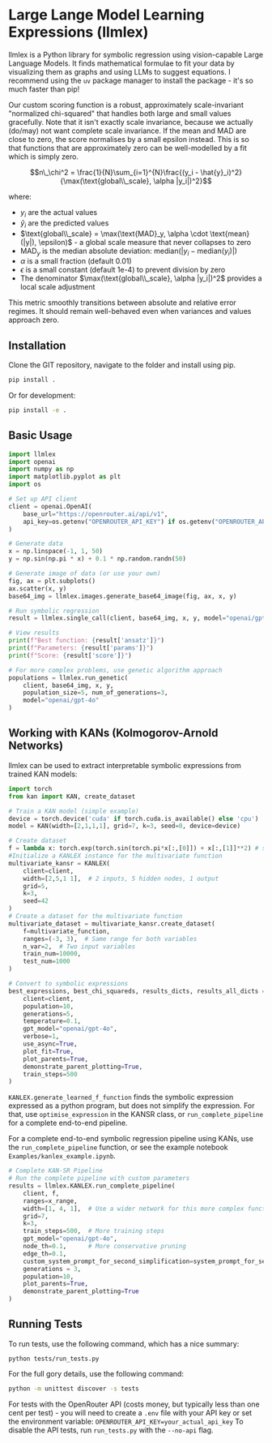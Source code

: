 # Large Lange Model Learning Expressions (llmlex)
llmlex is a Python library for symbolic regression using vision-capable Large Language Models. It finds mathematical formulae to fit your data by visualizing them as graphs and using LLMs to suggest equations. I recommend using the `uv` package manager to install the package - it's so much faster than pip!

Our custom scoring function is a robust, approximately scale-invariant "normalized chi-squared" that handles both large and small values gracefully. Note that it isn't exactly scale invariance, because we actually (do/may) not want complete scale invariance. If the mean and MAD are close to zero, the score normalises by a small epsilon instead. This is so that functions that are approximately zero can be well-modelled by a fit which is simply zero.

$$n\_\chi^2 = \frac{1}{N}\sum_{i=1}^{N}\frac{(y_i - \hat{y}_i)^2}{\max(\text{global\\_scale}, \alpha |y_i|)^2}$$

where:
- $y_i$ are the actual values
- $\hat{y}_i$ are the predicted values
- $\text{global\\_scale} = \max(\text{MAD}_y, \alpha \cdot \text{mean}(|y|), \epsilon)$ - a global scale measure that never collapses to zero
- $\text{MAD}_y$ is the median absolute deviation: $\text{median}(|y_i - \text{median}(y_i)|)$
- $\alpha$ is a small fraction (default 0.01)
- $\epsilon$ is a small constant (default 1e-4) to prevent division by zero
- The denominator $\max(\text{global\\_scale}, \alpha |y_i|)^2$ provides a local scale adjustment

This metric smoothly transitions between absolute and relative error regimes. It should remain well-behaved even when variances and values approach zero.

## Installation
Clone the GIT repository, navigate to the folder and install using pip.

```bash
pip install .
```

Or for development:

```bash
pip install -e .
```

## Basic Usage

```python
import llmlex
import openai
import numpy as np
import matplotlib.pyplot as plt
import os

# Set up API client
client = openai.OpenAI(
    base_url="https://openrouter.ai/api/v1",
    api_key=os.getenv("OPENROUTER_API_KEY") if os.getenv("OPENROUTER_API_KEY") else "<<<<<<your_api_key>>>>>>>", 
)

# Generate data
x = np.linspace(-1, 1, 50)
y = np.sin(np.pi * x) + 0.1 * np.random.randn(50)

# Generate image of data (or use your own)
fig, ax = plt.subplots()
ax.scatter(x, y)
base64_img = llmlex.images.generate_base64_image(fig, ax, x, y)

# Run symbolic regression
result = llmlex.single_call(client, base64_img, x, y, model="openai/gpt-4o")

# View results
print(f"Best function: {result['ansatz']}")
print(f"Parameters: {result['params']}")
print(f"Score: {result['score']}")

# For more complex problems, use genetic algorithm approach
populations = llmlex.run_genetic(
    client, base64_img, x, y, 
    population_size=5, num_of_generations=3,
    model="openai/gpt-4o"
)
```

## Working with KANs (Kolmogorov-Arnold Networks)

llmlex can be used to extract interpretable symbolic expressions from trained KAN models:

```python
import torch
from kan import KAN, create_dataset

# Train a KAN model (simple example)
device = torch.device('cuda' if torch.cuda.is_available() else 'cpu')
model = KAN(width=[2,1,1,1], grid=7, k=3, seed=0, device=device)

# Create dataset
f = lambda x: torch.exp(torch.sin(torch.pi*x[:,[0]]) + x[:,[1]]**2) # should be a torch function
#Initialize a KANLEX instance for the multivariate function
multivariate_kansr = KANLEX(
    client=client,
    width=[2,5,1 1],  # 2 inputs, 5 hidden nodes, 1 output
    grid=5,
    k=3,
    seed=42
)
# Create a dataset for the multivariate function
multivariate_dataset = multivariate_kansr.create_dataset(
    f=multivariate_function,
    ranges=(-3, 3),  # Same range for both variables
    n_var=2,  # Two input variables
    train_num=10000,
    test_num=1000
)

# Convert to symbolic expressions
best_expressions, best_chi_squareds, results_dicts, results_all_dicts = multivariate_kansr.get_symbolic(
    client=client,
    population=10,
    generations=5,
    temperature=0.1,
    gpt_model="openai/gpt-4o",
    verbose=1,
    use_async=True,
    plot_fit=True,
    plot_parents=True,
    demonstrate_parent_plotting=True,
    train_steps=500
)
```

`KANLEX.generate_learned_f_function` finds the symbolic expression expressed as a python program, but does not simplify the expression. For that, use `optimise_expression` in the KANSR class, or `run_complete_pipeline` for a complete end-to-end pipeline.

For a complete end-to-end symbolic regression pipeline using KANs, use the `run_complete_pipeline` function, or see the example notebook `Examples/kanlex_example.ipynb`.

```python
# Complete KAN-SR Pipeline
# Run the complete pipeline with custom parameters
results = llmlex.KANLEX.run_complete_pipeline(
    client, f,
    ranges=x_range,
    width=[1, 4, 1],  # Use a wider network for this more complex function
    grid=7,
    k=3,
    train_steps=500,  # More training steps
    gpt_model="openai/gpt-4o",
    node_th=0.1,      # More conservative pruning
    edge_th=0.1,
    custom_system_prompt_for_second_simplification=system_prompt_for_second_simplification,
    generations = 3,
    population=10,
    plot_parents=True,
    demonstrate_parent_plotting=True
)

```

## Running Tests

To run tests, use the following command, which has a nice summary:

```
python tests/run_tests.py 
``` 
For the full gory details, use the following command:

```bash
python -m unittest discover -s tests
```

For tests with the OpenRouter API (costs money, but typically less than one cent per test) - you will need to create a `.env` file with your API key or set the environment variable: `OPENROUTER_API_KEY=your_actual_api_key`
To disable the API tests, run `run_tests.py` with the `--no-api` flag.
